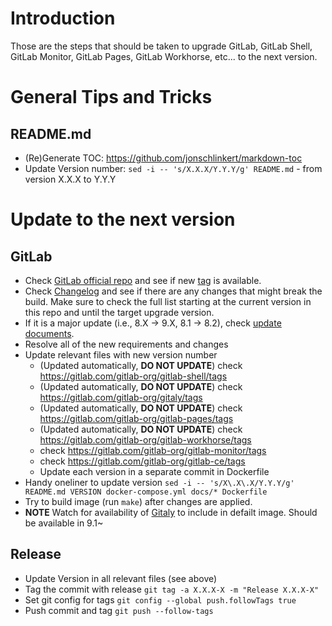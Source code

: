 # Introduction

Those are the steps that should be taken to upgrade GitLab, GitLab Shell, GitLab Monitor, GitLab Pages, GitLab Workhorse, etc... to the next version.

# General Tips and Tricks

## README.md

- (Re)Generate TOC: https://github.com/jonschlinkert/markdown-toc
- Update Version number: `sed -i -- 's/X.X.X/Y.Y.Y/g' README.md` - from version X.X.X to Y.Y.Y

# Update to the next version

## GitLab

 - Check [GitLab official repo](https://gitlab.com/gitlab-org/gitlab-ce) and see if new [tag](https://gitlab.com/gitlab-org/gitlab-ce/tags) is available.
 - Check [Changelog](https://gitlab.com/gitlab-org/gitlab-ce/blob/master/CHANGELOG.md) and see if there are any changes that might break the build. Make sure to check the full list starting at the current version in this repo and until the target upgrade version.
 - If it is a major update (i.e., 8.X -> 9.X, 8.1 -> 8.2), check [update documents](https://gitlab.com/gitlab-org/gitlab-ce/tree/master/doc/update).
 - Resolve all of the new requirements and changes
 - Update relevant files with new version number
   - (Updated automatically, **DO NOT UPDATE**) check https://gitlab.com/gitlab-org/gitlab-shell/tags
   - (Updated automatically, **DO NOT UPDATE**) check https://gitlab.com/gitlab-org/gitaly/tags
   - (Updated automatically, **DO NOT UPDATE**) check https://gitlab.com/gitlab-org/gitlab-pages/tags
   - (Updated automatically, **DO NOT UPDATE**) check https://gitlab.com/gitlab-org/gitlab-workhorse/tags
   - check https://gitlab.com/gitlab-org/gitlab-monitor/tags
   - check https://gitlab.com/gitlab-org/gitlab-ce/tags
   - Update each version in a separate commit in Dockerfile
 - Handy oneliner to update version `sed -i -- 's/X\.X\.X/Y.Y.Y/g' README.md VERSION docker-compose.yml docs/* Dockerfile`
 - Try to build image (run `make`) after changes are applied.
 - **NOTE** Watch for availability of [Gitaly](https://gitlab.com/gitlab-org/gitaly) to include in defailt image. Should be available in 9.1~

## Release

 - Update Version in all relevant files (see above)
 - Tag the commit with release `git tag -a X.X.X-X -m "Release X.X.X-X"`
 - Set git config for tags `git config --global push.followTags true`
 - Push commit and tag `git push --follow-tags`
